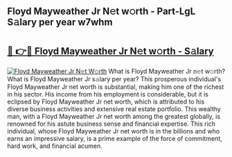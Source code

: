 ## Floyd Mayweather Jr N𝚎t w𝚘rth - Part-LgL S𝚊lary per year w7whm

# <h2><a href="http://gc2z9gv.nevu.top/?p=Floyd+Mayweather+Jr">🔗 👉🔴 Floyd Mayweather Jr N𝚎t w𝚘rth - S𝚊lary</a></h2>

[![Floyd Mayweather Jr N𝚎t W𝚘rth](https://i.imgur.com/Oavwk0R.jpeg)](http://gc2z9gv.nevu.top/?p=Floyd+Mayweather+Jr)
What is Floyd Mayweather Jr n𝚎t w𝚘rth? What is Floyd Mayweather Jr s𝚊lary per year?
This prosperous individual's Floyd Mayweather Jr net worth is substantial, making him one of the richest in his sector. His income from his employment is considerable, but it is eclipsed by Floyd Mayweather Jr net worth, which is attributed to his diverse business activities and extensive real estate portfolio. This wealthy man, with a Floyd Mayweather Jr net worth among the greatest globally, is renowned for his astute business sense and financial expertise. This rich individual, whose Floyd Mayweather Jr net worth is in the billions and who earns an impressive salary, is a prime example of the force of commitment, hard work, and financial acumen.
